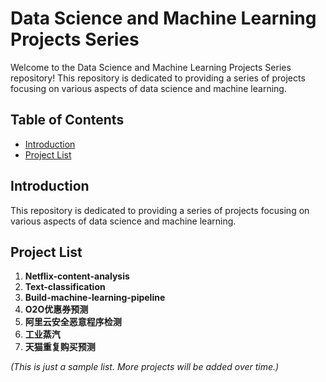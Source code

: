 # Data Science and Machine Learning Projects Series

Welcome to the Data Science and Machine Learning Projects Series repository! This repository is dedicated to providing a series of projects focusing on various aspects of data science and machine learning.

## Table of Contents

- [Introduction](#introduction)
- [Project List](#project-list)

## Introduction

This repository is dedicated to providing a series of projects focusing on various aspects of data science and machine learning.

## Project List

1. **Netflix-content-analysis**
2. **Text-classification**
3. **Build-machine-learning-pipeline**
4. **O2O优惠券预测**
5. **阿里云安全恶意程序检测**
6. **工业蒸汽**
7. **天猫重复购买预测**

*(This is just a sample list. More projects will be added over time.)*
